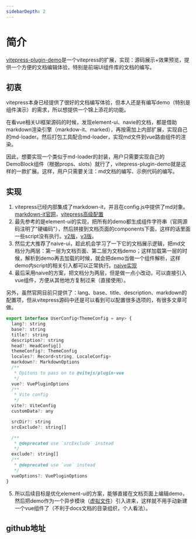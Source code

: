 ```yaml
---
sidebarDepth: 2
---
```


# 简介

[vitepress-plugin-demo](https://github.com/awesomeWDB/vitepress-plugin-demo)是一个vitepress的扩展，实现：源码展示+效果预览，提供一个方便的文档编辑体验，特别是前端UI组件库的文档的编写。

## 初衷

vitepress本身已经提供了很好的文档编写体验，但本人还是有编写demo（特别是组件演示）的需求，所以想提供一个锦上添花的功能。

在看vue相关UI框架源码的时候，发现element-ui、navie的文档，都是借助markdown渲染引擎（markdow-it、marked），再按需加上内部扩展，实现自己的md-loader。然后打包工具配合md-loader，实现md文件到vue路由组件的渲染。

因此，想要实现一个类似于md-loader的封装，用户只需要实现自己的DemoBlock组件（根据props、slots）就行了，vitepress-plugin-demo就是这样的一款扩展。这样，用户只需要关注：md文档的编写、示例代码的编写。

## 实现

1. vitepress已经内部集成了markdown-it，并且在config.js中提供了md对象。[markdown-it官网](https://markdown-it.docschina.org/)，[vitepress高级配置](https://vitepress.vuejs.org/guide/markdown.html#advanced-configuration)
2. 最先参考的是element-ui的实现，把所有的demo都生成组件字符串（官网源码注明了"硬编码"），然后拼接到文档页面的components下面，这样的话里面一些script没有执行。[v2版](https://github.com/ElemeFE/element/blob/dev/build/md-loader/index.js)，[v3版](https://github.com/element-plus/element-plus/blob/dev/website/md-loader/index.js)。
3. 然后尤大推荐了naive-ui，趁此机会学习了一下它的文档展示逻辑，把md文档分为两层：第一层为文档页面、第二层为文档demo；这样加载第一层的时候，解析到demo再去加载的时候，就会把demo当做一个组件解析，这样demo内script的相关引入都可以正常执行。[naive实现](https://github.com/TuSimple/naive-ui/blob/main/build/loaders/convert-md-to-doc.js)
4. 最后采用naive的方案，把文档分为两层，但是做一点小改动，可以直接引入vue组件，方便从其他地方复制过来（直接使用）。

另外，虽然官网目前只提供了：lang、base、title、description、markdown的配置项，但从vitepress源码中还是可以看到可以配置很多选项的，有很多文章可做。

```javascript
export interface UserConfig<ThemeConfig = any> {
  lang?: string
  base?: string
  title?: string
  description?: string
  head?: HeadConfig[]
  themeConfig?: ThemeConfig
  locales?: Record<string, LocaleConfig>
  markdown?: MarkdownOptions
  /**
   * Opitons to pass on to @vitejs/plugin-vue
   */
  vue?: VuePluginOptions
  /**
   * Vite config
   */
  vite?: ViteConfig
  customData?: any

  srcDir?: string
  srcExclude?: string[]

  /**
   * @deprecated use `srcExclude` instead
   */
  exclude?: string[]
  /**
   * @deprecated use `vue` instead
   */
  vueOptions?: VuePluginOptions
}
```

5. 所以后续目标是优化element-ui的方案，能够直接在文档页面上编辑demo，然后把demo作为一个异步模块（[虚拟文件](https://cn.vitejs.dev/guide/api-plugin.html#importing-a-virtual-file)）引入进来，这样就不用手动新建一个vue组件了（不利于docs文档的目录组织，个人看法）。

## github地址
